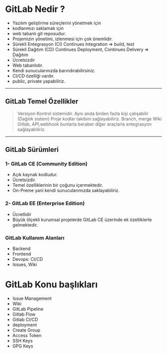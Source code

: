 # GitLab Nedir ?
- Yazılım geliştirme süreçlerini yönetmek için 
- kodlarımızı saklamak için  
- web tabanlı git reposudur.
- Projemizin yönetimi, izlenmesi için çok önemlidir.
- Sürekli Entegrasyon (CI) Continues Integration => build, test
- Sürekli Dağıtım (CD) Continues Deployment, Continues Delivery => Dağıtım
- Ücretsizdir
- Web tabanlıdır.
- Kendi sunucularınızda barındırabilirsiniz.
- CI/CD özelliği vardır.
- public, private yapabiliriz.
---

## GitLab Temel Özellikler
> Versiyon Kontrol sistemidir.
> Aynı anda birden fazla kişi çalışabilir (Dağıtık sistem)
> Proje kodlar takibini sağlayabiliriz.
> Branch, merge
> Wiki
> Gitlab, API,webhook bunlarla beraber diğer araçlarla entegrasyon sağlayabiliriz.
---

## GitLab Sürümleri
### 1- GitLab CE (Community Edition)
- Açık kaynak kodludur.
- Ücretsizdir.
- Temel özelliklerinin bir çoğunu içermektedir.
- On-Preme yani kendi sunucularımızda saklayabiliriz.

### 2- GitLab EE (Enterprise Edition)
- Ücretlidir
- Büyük ölçekli kurumsal projelerde GitLab CE üzerinde ek özelliklerle gelmektedir.

### GitLab Kullanım Alanları
- Backend
- Frontend
- Devops: CI/CD
- Issues, Wiki


# GitLab Konu başlıkları
- Issue Management
- Wiki
- GitLab Pipeline
- Gitlab Flow
- Gitlab CI/CD
- deployment
- Create Group
- Access Token
- SSH Keys
- GPG Keys



